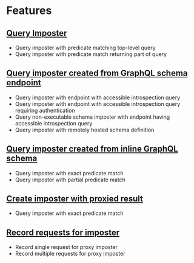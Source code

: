 # Features
## [Query Imposter](./queryImposter.feature)
* Query imposter with predicate matching top-level query
* Query imposter with predicate match returning part of query
## [Query imposter created from GraphQL schema endpoint](queryImposterCreatedFromGraphQLSchemaEndpoint.feature)
* Query imposter with endpoint with accessible introspection query
* Query imposter with endpoint with accessible introspection query requiring authentication
* Query non-executable schema imposter with endpoint having accessible introspection query
* Query imposter with remotely hosted schema definition
## [Query imposter created from inline GraphQL schema](queryImposterCreatedFromInlineGraphQLSchema.feature)
* Query imposter with exact predicate match
* Query imposter with partial predicate match
## [Create imposter with proxied result](queryImposterWithProxiedResult.feature)
* Query imposter with exact predicate match
## [Record requests for imposter](recordRequestsForImposter.feature)
* Record single request for proxy imposter
* Record multiple requests for proxy imposter
